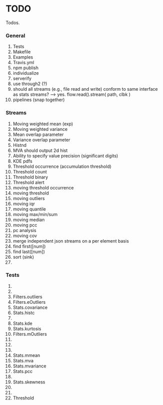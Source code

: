 TODO
====

Todos.

### General

1. 	Tests
2. 	Makefile
3. 	Examples
4. 	Travis.yml
5. 	npm publish
6. 	individualize
7. 	serverify
8. 	use through2 (?)
9. 	should all streams (e.g., file read and write) conform to same interface as stats streams? --> yes. flow.read().stream( path, clbk )
10. pipelines (snap together) 


### Streams

1. 	Moving weighted mean (exp)
2. 	Moving weighted variance
3. 	Mean overlap parameter
4. 	Variance overlap parameter
5. 	Histnd
6. 	MVA should output 2d hist
7. 	Ability to specify value precision (significant digits)
8. 	KDE pdfs
9. 	Threshold occurrence (accumulation threshold)
10. Threshold count
11. Threshold binary
12. Threshold alert
13. moving threshold occurrence
14. moving threshold
15. moving outliers
16. moving iqr
17. moving quantile
18. moving max/min/sum
19. moving median
20. moving pcc
21. pc analysis
22. moving cov
23. merge independent json streams on a per element basis
24. find first([num])
25. find last([num])
26. sort (sink)
27. 


### Tests

1. 	
2. 	
3. 	Filters.outliers
4. 	Filters.eOutliers
5. 	Stats.covariance
6. 	Stats.histc
7. 	
8. 	Stats.kde
9. 	Stats.kurtosis
10. Filters.mOutliers
11. 
12. 
13. 
14. Stats.mmean
15. Stats.mva
16. Stats.mvariance
17. Stats.pcc
18. 
19. Stats.skewness
20. 
21. 
22. Threshold
